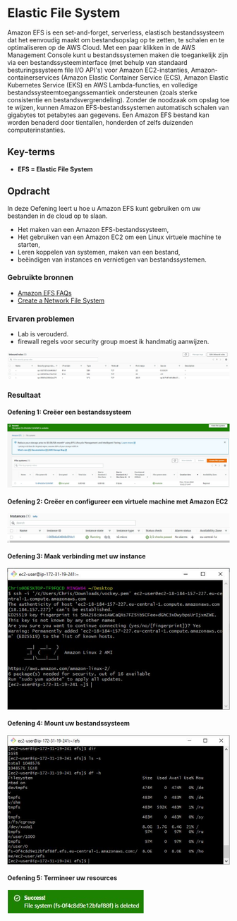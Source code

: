 # Elastic File System
Amazon EFS is een set-and-forget, serverless, elastisch bestandssysteem dat het eenvoudig maakt om bestandsopslag op te zetten, te schalen en te optimaliseren op de AWS Cloud. Met een paar klikken in de AWS Management Console kunt u bestandssystemen maken die toegankelijk zijn via een bestandssysteeminterface (met behulp van standaard besturingssysteem file I/O API's) voor Amazon EC2-instanties, Amazon-containerservices (Amazon Elastic Container Service (ECS), Amazon Elastic Kubernetes Service (EKS) en AWS Lambda-functies, en volledige bestandssysteemtoegangssemantiek ondersteunen (zoals sterke consistentie en bestandsvergrendeling).
Zonder de noodzaak om opslag toe te wijzen, kunnen Amazon EFS-bestandssystemen automatisch schalen van gigabytes tot petabytes aan gegevens. Een Amazon EFS bestand kan worden benaderd door tientallen, honderden of zelfs duizenden computerinstanties.
## Key-terms

- **EFS = Elastic File System**

## Opdracht

In deze Oefening leert u hoe u Amazon EFS kunt gebruiken om uw bestanden in de cloud op te slaan.
- Het maken van een Amazon EFS-bestandssysteem, 
- Het gebruiken van een Amazon EC2 om een Linux virtuele machine te starten, 
- Leren koppelen van systemen, maken van een bestand, 
- beëindigen van instances en vernietigen van bestandssystemen.


### Gebruikte bronnen
- [Amazon EFS FAQs](https://aws.amazon.com/efs/faq/)
- [Create a Network File System](https://aws.amazon.com/getting-started/tutorials/create-network-file-system/)
### Ervaren problemen
- Lab is verouderd.
- firewall regels voor security group moest ik handmatig aanwijzen.

![securitygroupfix](../00_includes/securitygroupfix.JPG)


### Resultaat

#### Oefening 1: Creëer een bestandssysteem

![filesystem](../00_includes/filesystem.JPG)

#### Oefening 2: Creëer en configureer een virtuele machine met Amazon EC2

![ec2instance](../00_includes/ec2instance.JPG)

#### Oefening 3: Maak verbinding met uw instance

![instanceconnect](../00_includes/instanceconnect.JPG)

#### Oefening 4: Mount uw bestandssysteem

![mountedefs](../00_includes/mountedefs.JPG)

#### Oefening 5: Termineer uw resources

![](../00_includes/efsdel.JPG)